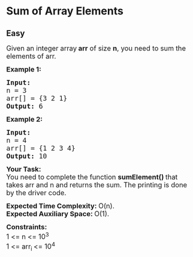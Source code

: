 # Sum of Array Elements
## Easy 
<div class="problem-statement">
                <p></p><p><span style="font-size:18px">Given an integer array<strong> arr</strong> of size <strong>n</strong>, you need to sum the elements of arr.</span></p>

<p><span style="font-size:18px"><strong>Example 1:</strong></span></p>

<pre><span style="font-size:18px"><strong>Input:
</strong>n = 3
arr[] = {3 2 1}
<strong>Output: </strong>6</span></pre>

<p><span style="font-size:18px"><strong>Example 2:</strong></span></p>

<pre><span style="font-size:18px"><strong>Input:
</strong>n = 4
arr[] = {1 2 3 4}
<strong>Output: </strong>10</span>
</pre>

<p><span style="font-size:18px"><strong>Your Task:</strong><br>
You need to complete the function <strong>sumElement()&nbsp;</strong>that takes arr and n and returns the sum. The printing is done by the driver code.</span></p>

<p><span style="font-size:18px"><strong>Expected Time Complexity:&nbsp;</strong>O(n).<br>
<strong>Expected Auxiliary Space:&nbsp;</strong>O(1).</span></p>

<p><span style="font-size:18px"><strong>Constraints:</strong></span><br>
<span style="font-size:18px">1 &lt;= n &lt;= 10<sup>3</sup></span><br>
<span style="font-size:18px">1 &lt;= arr<sub>i </sub>&lt;= 10<sup>4</sup></span></p>
 <p></p>
            </div>